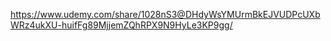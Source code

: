 https://www.udemy.com/share/1028nS3@DHdyWsYMUrmBkEJVUDPcUXbWRz4ukXU-huifFg89MjjemZQhRPX9N9HyLe3KP9gg/
